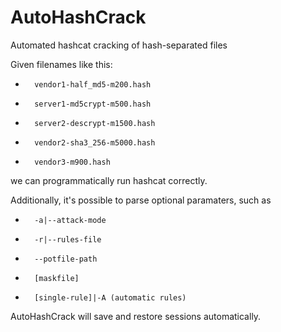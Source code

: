 # AutoHashCrack
Automated hashcat cracking of hash-separated files

Given filenames like this:
*       vendor1-half_md5-m200.hash
*       server1-md5crypt-m500.hash
*       server2-descrypt-m1500.hash
*       vendor2-sha3_256-m5000.hash
*       vendor3-m900.hash

we can programmatically run hashcat correctly.

Additionally, it's possible to parse optional paramaters, such as 
*       -a|--attack-mode
*       -r|--rules-file
*       --potfile-path
*       [maskfile]
*       [single-rule]|-A (automatic rules)


AutoHashCrack will save and restore sessions automatically.
